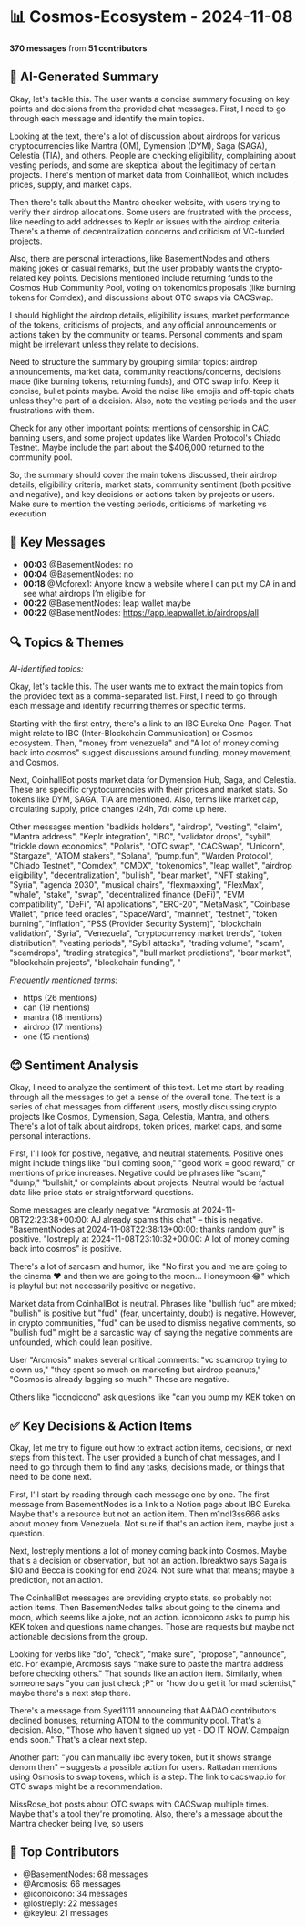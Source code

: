 # 📊 Cosmos-Ecosystem - 2024-11-08
**370 messages** from **51 contributors**

## 📝 AI-Generated Summary
<think>
Okay, let's tackle this. The user wants a concise summary focusing on key points and decisions from the provided chat messages. First, I need to go through each message and identify the main topics.

Looking at the text, there's a lot of discussion about airdrops for various cryptocurrencies like Mantra (OM), Dymension (DYM), Saga (SAGA), Celestia (TIA), and others. People are checking eligibility, complaining about vesting periods, and some are skeptical about the legitimacy of certain projects. There's mention of market data from CoinhallBot, which includes prices, supply, and market caps. 

Then there's talk about the Mantra checker website, with users trying to verify their airdrop allocations. Some users are frustrated with the process, like needing to add addresses to Keplr or issues with the airdrop criteria. There's a theme of decentralization concerns and criticism of VC-funded projects. 

Also, there are personal interactions, like BasementNodes and others making jokes or casual remarks, but the user probably wants the crypto-related key points. Decisions mentioned include returning funds to the Cosmos Hub Community Pool, voting on tokenomics proposals (like burning tokens for Comdex), and discussions about OTC swaps via CACSwap. 

I should highlight the airdrop details, eligibility issues, market performance of the tokens, criticisms of projects, and any official announcements or actions taken by the community or teams. Personal comments and spam might be irrelevant unless they relate to decisions. 

Need to structure the summary by grouping similar topics: airdrop announcements, market data, community reactions/concerns, decisions made (like burning tokens, returning funds), and OTC swap info. Keep it concise, bullet points maybe. Avoid the noise like emojis and off-topic chats unless they're part of a decision. Also, note the vesting periods and the user frustrations with them. 

Check for any other important points: mentions of censorship in CAC, banning users, and some project updates like Warden Protocol's Chiado Testnet. Maybe include the part about the $406,000 returned to the community pool. 

So, the summary should cover the main tokens discussed, their airdrop details, eligibility criteria, market stats, community sentiment (both positive and negative), and key decisions or actions taken by projects or users. Make sure to mention the vesting periods, criticisms of marketing vs execution

## 💬 Key Messages
- **00:03** @BasementNodes: no
- **00:04** @BasementNodes: no
- **00:18** @Moforex1: Anyone know a website where I can put my CA in and see what airdrops I’m eligible for
- **00:22** @BasementNodes: leap wallet maybe
- **00:22** @BasementNodes: https://app.leapwallet.io/airdrops/all

## 🔍 Topics & Themes
*AI-identified topics:*
> <think>
Okay, let's tackle this. The user wants me to extract the main topics from the provided text as a comma-separated list. First, I need to go through each message and identify recurring themes or specific terms.

Starting with the first entry, there's a link to an IBC Eureka One-Pager. That might relate to IBC (Inter-Blockchain Communication) or Cosmos ecosystem. Then, "money from venezuela" and "A lot of money coming back into cosmos" suggest discussions around funding, money movement, and Cosmos.

Next, CoinhallBot posts market data for Dymension Hub, Saga, and Celestia. These are specific cryptocurrencies with their prices and market stats. So tokens like DYM, SAGA, TIA are mentioned. Also, terms like market cap, circulating supply, price changes (24h, 7d) come up here.

Other messages mention "badkids holders", "airdrop", "vesting", "claim", "Mantra address", "Keplr integration", "IBC", "validator drops", "sybil", "trickle down economics", "Polaris", "OTC swap", "CACSwap", "Unicorn", "Stargaze", "ATOM stakers", "Solana", "pump.fun", "Warden Protocol", "Chiado Testnet", "Comdex", "CMDX", "tokenomics", "leap wallet", "airdrop eligibility", "decentralization", "bullish", "bear market", "NFT staking", "Syria", "agenda 2030", "musical chairs", "flexmaxxing", "FlexMax", "whale", "stake", "swap", "decentralized finance (DeFi)", "EVM compatibility", "DeFi", "AI applications", "ERC-20", "MetaMask", "Coinbase Wallet", "price feed oracles", "SpaceWard", "mainnet", "testnet", "token burning", "inflation", "PSS (Provider Security System)", "blockchain validation", "Syria", "Venezuela", "cryptocurrency market trends", "token distribution", "vesting periods", "Sybil attacks", "trading volume", "scam", "scamdrops", "trading strategies", "bull market predictions", "bear market", "blockchain projects", "blockchain funding", "

*Frequently mentioned terms:*
- https (26 mentions)
- can (19 mentions)
- mantra (18 mentions)
- airdrop (17 mentions)
- one (15 mentions)

## 😊 Sentiment Analysis
<think>
Okay, I need to analyze the sentiment of this text. Let me start by reading through all the messages to get a sense of the overall tone. The text is a series of chat messages from different users, mostly discussing crypto projects like Cosmos, Dymension, Saga, Celestia, Mantra, and others. There's a lot of talk about airdrops, token prices, market caps, and some personal interactions.

First, I'll look for positive, negative, and neutral statements. Positive ones might include things like "bull coming soon," "good work = good reward," or mentions of price increases. Negative could be phrases like "scam," "dump," "bullshit," or complaints about projects. Neutral would be factual data like price stats or straightforward questions.

Some messages are clearly negative: "Arcmosis at 2024-11-08T22:23:38+00:00: AJ already spams this chat" – this is negative. "BasementNodes at 2024-11-08T22:38:13+00:00: thanks random guy" is positive. "lostreply at 2024-11-08T23:10:32+00:00: A lot of money coming back into cosmos" is positive. 

There's a lot of sarcasm and humor, like "No first you and me are going to the cinema ❤️ and then we are going to the moon... Honeymoon 😂" which is playful but not necessarily positive or negative. 

Market data from CoinhallBot is neutral. Phrases like "bullish fud" are mixed; "bullish" is positive but "fud" (fear, uncertainty, doubt) is negative. However, in crypto communities, "fud" can be used to dismiss negative comments, so "bullish fud" might be a sarcastic way of saying the negative comments are unfounded, which could lean positive. 

User "Arcmosis" makes several critical comments: "vc scamdrop trying to clown us," "they spent so much on marketing but airdrop peanuts," "Cosmos is already lagging so much." These are negative. 

Others like "iconoicono" ask questions like "can you pump my KEK token on

## ✅ Key Decisions & Action Items
<think>
Okay, let me try to figure out how to extract action items, decisions, or next steps from this text. The user provided a bunch of chat messages, and I need to go through them to find any tasks, decisions made, or things that need to be done next.

First, I'll start by reading through each message one by one. The first message from BasementNodes is a link to a Notion page about IBC Eureka. Maybe that's a resource but not an action item. Then m1ndl3ss666 asks about money from Venezuela. Not sure if that's an action item, maybe just a question.

Next, lostreply mentions a lot of money coming back into Cosmos. Maybe that's a decision or observation, but not an action. Ibreaktwo says Saga is $10 and Becca is cooking for end 2024. Not sure what that means; maybe a prediction, not an action.

The CoinhallBot messages are providing crypto stats, so probably not action items. Then BasementNodes talks about going to the cinema and moon, which seems like a joke, not an action. iconoicono asks to pump his KEK token and questions name changes. Those are requests but maybe not actionable decisions from the group.

Looking for verbs like "do", "check", "make sure", "propose", "announce", etc. For example, Arcmosis says "make sure to paste the mantra address before checking others." That sounds like an action item. Similarly, when someone says "you can just check ;P" or "how do u get it for mad scientist," maybe there's a next step there.

There's a message from Syed1111 announcing that AADAO contributors declined bonuses, returning ATOM to the community pool. That's a decision. Also, "Those who haven't signed up yet - DO IT NOW. Campaign ends soon." That's a clear next step.

Another part: "you can manually ibc every token, but it shows strange denom then" – suggests a possible action for users. Rattadan mentions using Osmosis to swap tokens, which is a step. The link to cacswap.io for OTC swaps might be a recommendation.

MissRose_bot posts about OTC swaps with CACSwap multiple times. Maybe that's a tool they're promoting. Also, there's a message about the Mantra checker being live, so users

## 👥 Top Contributors
- @BasementNodes: 68 messages
- @Arcmosis: 66 messages
- @iconoicono: 34 messages
- @lostreply: 22 messages
- @keyleu: 21 messages